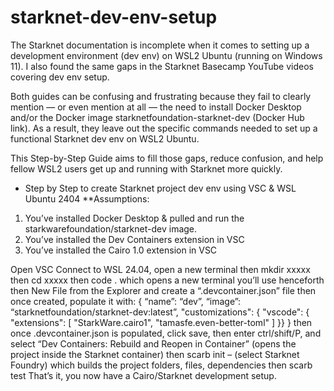 # starknet-dev-env-setup
The Starknet documentation is incomplete when it comes to setting up a development environment (dev env) on WSL2 Ubuntu (running on Windows 11). I also found the same gaps in the Starknet Basecamp YouTube videos covering dev env setup.

Both guides can be confusing and frustrating because they fail to clearly mention — or even mention at all — the need to install Docker Desktop and/or the Docker image starknetfoundation-starknet-dev (Docker Hub link). As a result, they leave out the specific commands needed to set up a functional Starknet dev env on WSL2 Ubuntu.

This Step-by-Step Guide aims to fill those gaps, reduce confusion, and help fellow WSL2 users get up and running with Starknet more quickly.

* Step by Step to create Starknet project dev env using VSC & WSL Ubuntu 2404
**Assumptions: 
1.	You’ve installed Docker Desktop & pulled and run the starkwarefoundation/starknet-dev image. 
2.	You’ve installed the Dev Containers extension in VSC
3.	You’ve installed the Cairo 1.0 extension in VSC

Open VSC
Connect to WSL 24.04, open a new terminal
then mkdir xxxxx
then cd xxxxx
then code .  which opens a new terminal you’ll use henceforth
then New File from the Explorer and create a “.devcontainer.json” file
then once created, populate it with: 
	{ 
“name”: “dev”,
		“image”: “starknetfoundation/starknet-dev:latest”,
   "customizations":  {
        "vscode":  {
            "extensions":  [
                "StarkWare.cairo1",
                "tamasfe.even-better-toml" ] }}
}
then once .devcontainer.json is populated, click save, then enter ctrl/shift/P, and select “Dev Containers: Rebuild and Reopen in Container” 
(opens the project inside the Starknet container)
then scarb init – (select Starknet Foundry) which builds the project folders, files, dependencies
then scarb test
That’s it, you now have a Cairo/Starknet development setup.

